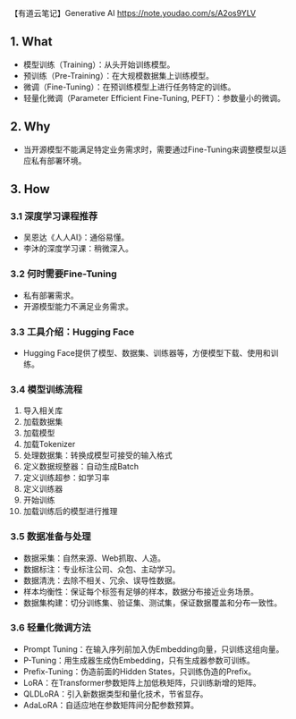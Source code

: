 【有道云笔记】Generative AI
https://note.youdao.com/s/A2os9YLV

## 1. What
- 模型训练（Training）：从头开始训练模型。
- 预训练（Pre-Training）：在大规模数据集上训练模型。
- 微调（Fine-Tuning）：在预训练模型上进行任务特定的训练。
- 轻量化微调（Parameter Efficient Fine-Tuning, PEFT）：参数量小的微调。

## 2. Why
- 当开源模型不能满足特定业务需求时，需要通过Fine-Tuning来调整模型以适应私有部署环境。

## 3. How
### 3.1 深度学习课程推荐
- 吴恩达《人人AI》：通俗易懂。
- 李沐的深度学习课：稍微深入。

### 3.2 何时需要Fine-Tuning
- 私有部署需求。
- 开源模型能力不满足业务需求。

### 3.3 工具介绍：Hugging Face
- Hugging Face提供了模型、数据集、训练器等，方便模型下载、使用和训练。

### 3.4 模型训练流程
1. 导入相关库
2. 加载数据集
3. 加载模型
4. 加载Tokenizer
5. 处理数据集：转换成模型可接受的输入格式
6. 定义数据规整器：自动生成Batch
7. 定义训练超参：如学习率
8. 定义训练器
9. 开始训练
10. 加载训练后的模型进行推理

### 3.5 数据准备与处理
- 数据采集：自然来源、Web抓取、人造。
- 数据标注：专业标注公司、众包、主动学习。
- 数据清洗：去除不相关、冗余、误导性数据。
- 样本均衡性：保证每个标签有足够的样本，数据分布接近业务场景。
- 数据集构建：切分训练集、验证集、测试集，保证数据覆盖和分布一致性。

### 3.6 轻量化微调方法
- Prompt Tuning：在输入序列前加入伪Embedding向量，只训练这组向量。
- P-Tuning：用生成器生成伪Embedding，只有生成器参数可训练。
- Prefix-Tuning：伪造前面的Hidden States，只训练伪造的Prefix。
- LoRA：在Transformer参数矩阵上加低秩矩阵，只训练新增的矩阵。
- QLDLoRA：引入新数据类型和量化技术，节省显存。
- AdaLoRA：自适应地在参数矩阵间分配参数预算。
